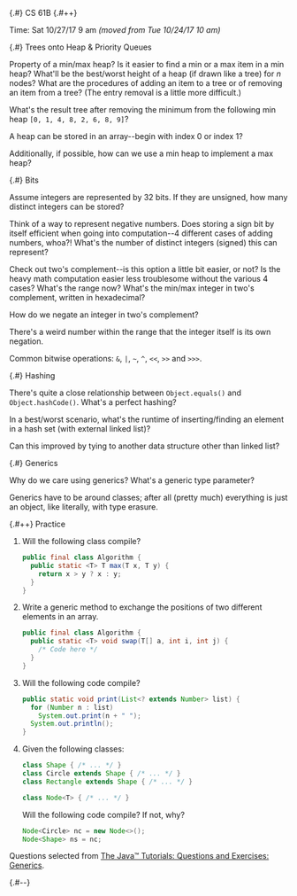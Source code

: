 
{.#} CS 61B
{.#++}

Time: Sat 10/27/17 9 am *(moved from Tue 10/24/17 10 am)*

{.#} Trees onto Heap & Priority Queues

Property of a min/max heap? Is it easier to find a min or a max item in a min heap? What'll be the best/worst height of a heap (if drawn like a tree) for *n* nodes? What are the procedures of adding an item to a tree or of removing an item from a tree? (The entry removal is a little more difficult.)

What's the result tree after removing the minimum from the following min heap `[0, 1, 4, 8, 2, 6, 8, 9]`?

A heap can be stored in an array--begin with index 0 or index 1?

Additionally, if possible, how can we use a min heap to implement a max heap?

{.#} Bits

Assume integers are represented by 32 bits. If they are unsigned, how many distinct integers can be stored?

Think of a way to represent negative numbers. Does storing a sign bit by itself efficient when going into computation--4 different cases of adding numbers, whoa?! What's the number of distinct integers (signed) this can represent?

Check out two's complement--is this option a little bit easier, or not? Is the heavy math computation easier less troublesome without the various 4 cases? What's the range now? What's the min/max integer in two's complement, written in hexadecimal?

How do we negate an integer in two's complement?

There's a weird number within the range that the integer itself is its own negation.

Common bitwise operations: `&`, `|`, `~`, `^`, `<<`, `>>` and `>>>`.

{.#} Hashing

There's quite a close relationship between `Object.equals()` and `Object.hashCode()`. What's a perfect hashing?

In a best/worst scenario, what's the runtime of inserting/finding an element in a hash set (with external linked list)?

Can this improved by tying to another data structure other than linked list?

{.#} Generics

Why do we care using generics? What's a generic type parameter?

Generics have to be around classes; after all (pretty much) everything is just an object, like literally, with type erasure.

{.#++} Practice

1. Will the following class compile?

    ```java
    public final class Algorithm {
      public static <T> T max(T x, T y) {
        return x > y ? x : y;
      }
    }
    ```

1. Write a generic method to exchange the positions of two different elements in an array.

    ```java
    public final class Algorithm {
      public static <T> void swap(T[] a, int i, int j) {
        /* Code here */
      }
    }
    ```

1. Will the following code compile?

    ```java
    public static void print(List<? extends Number> list) {
      for (Number n : list)
        System.out.print(n + " ");
      System.out.println();
    }
    ```

1. Given the following classes:

    ```java
    class Shape { /* ... */ }
    class Circle extends Shape { /* ... */ }
    class Rectangle extends Shape { /* ... */ }

    class Node<T> { /* ... */ }
    ```

    Will the following code compile? If not, why?

    ```java
    Node<Circle> nc = new Node<>();
    Node<Shape> ns = nc;
    ```

Questions selected from [The Java™ Tutorials: Questions and Exercises: Generics](https://docs.oracle.com/javase/tutorial/java/generics/QandE/generics-questions.html).

{.#--}
